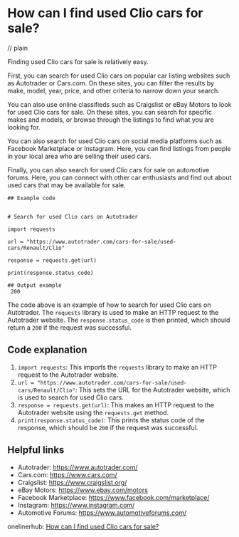 # How can I find used Clio cars for sale?
// plain

Finding used Clio cars for sale is relatively easy.

First, you can search for used Clio cars on popular car listing websites such as Autotrader or Cars.com. On these sites, you can filter the results by make, model, year, price, and other criteria to narrow down your search.

You can also use online classifieds such as Craigslist or eBay Motors to look for used Clio cars for sale. On these sites, you can search for specific makes and models, or browse through the listings to find what you are looking for.

You can also search for used Clio cars on social media platforms such as Facebook Marketplace or Instagram. Here, you can find listings from people in your local area who are selling their used cars.

Finally, you can also search for used Clio cars for sale on automotive forums. Here, you can connect with other car enthusiasts and find out about used cars that may be available for sale.

```
## Example code


# Search for used Clio cars on Autotrader

import requests

url = "https://www.autotrader.com/cars-for-sale/used-cars/Renault/Clio"

response = requests.get(url)

print(response.status_code)

## Output example
 200
```

The code above is an example of how to search for used Clio cars on Autotrader. The `requests` library is used to make an HTTP request to the Autotrader website. The `response.status_code` is then printed, which should return a `200` if the request was successful.

## Code explanation


1. `import requests`: This imports the `requests` library to make an HTTP request to the Autotrader website.
2. `url = "https://www.autotrader.com/cars-for-sale/used-cars/Renault/Clio"`: This sets the URL for the Autotrader website, which is used to search for used Clio cars.
3. `response = requests.get(url)`: This makes an HTTP request to the Autotrader website using the `requests.get` method.
4. `print(response.status_code)`: This prints the status code of the response, which should be `200` if the request was successful.

## Helpful links

- Autotrader: https://www.autotrader.com/
- Cars.com: https://www.cars.com/
- Craigslist: https://www.craigslist.org/
- eBay Motors: https://www.ebay.com/motors
- Facebook Marketplace: https://www.facebook.com/marketplace/
- Instagram: https://www.instagram.com/
- Automotive Forums: https://www.automotiveforums.com/

onelinerhub: [How can I find used Clio cars for sale?](https://onelinerhub.com/cli-sed/how-can-i-find-used-clio-cars-for-sale)